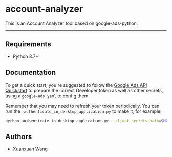 # account-analyzer

This is an Account Analyzer tool based on google-ads-python.

------------
Requirements
------------
* Python 3.7+

Documentation
------------
To get a quick start, you're suggested to follow the [Google Ads API Quickstart][2] to prepare the correct Developer token as well as other secrets, using a ```google-ads.yaml``` to config them.

Remember that you may need to refresh your token periodically. You can run the ``` authenticate_in_desktop_application.py``` to make it, for example:
```bash
python authenticate_in_desktop_application.py --client_secrets_path=$HOME/secrets.json
```

Authors
-------
* [Xuanxuan Wang][1]

[0]: https://docs.google.com/document/d/10Di-4ylMyJKYzONzsS_Vy3woxHnF0w3Pmm6Seu0mKf4/edit?usp=sharing
[1]: https://github.com/wxxlouisa
[2]: https://developers.google.com/google-ads/api/docs/start
